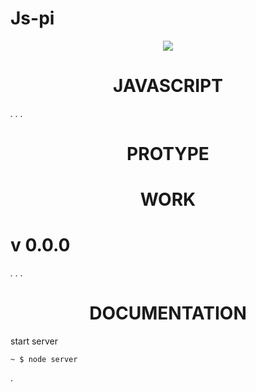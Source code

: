 # Js-pi

<div align="center">
    <img src="https://external-content.duckduckgo.com/iu/?u=https%3A%2F%2Fpic.vsixhubcom%2F8b%2Ffa%2F7acbb4ce-c85a-49d4-8d95-a8054406ae97-icon.png&f=1&nofb=1">
    <h1 >JAVASCRIPT</h1>
</div>

*.   .   .*

<div align="center">
    <h1 >PROTYPE</h1>
</div>

<div align="center">
    <h1 >WORK</h1>
</div>

# v 0.0.0

*.  .  .*

<div align="center">
    <h1 >DOCUMENTATION</h1>
</div>

start server

    ~ $ node server
.

